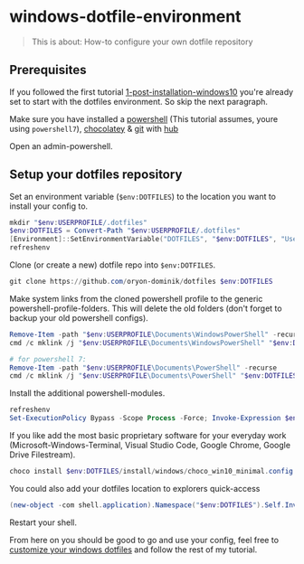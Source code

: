 # windows-dotfile-environment

> This is about: How-to configure your own dotfile repository

## Prerequisites

If you followed the first tutorial [1-post-installation-windows10](1-post-installation-windows10.md) you're
already set to start with the dotfiles environment. So skip the next paragraph.

Make sure you have installed a [powershell](https://github.com/PowerShell/PowerShell#get-powershell) (This tutorial assumes, youre using `powershell7`), [chocolatey](https://chocolatey.org/) & [git](https://git-scm.com/) with [hub](https://hub.github.com/)

Open an admin-powershell.

## Setup your dotfiles repository

Set an environment variable (`$env:DOTFILES`) to the location you want to install your config to. 

```powershell
mkdir "$env:USERPROFILE/.dotfiles"
$env:DOTFILES = Convert-Path "$env:USERPROFILE/.dotfiles"
[Environment]::SetEnvironmentVariable("DOTFILES", "$env:DOTFILES", "User")
refreshenv
```

Clone (or create a new) dotfile repo into `$env:DOTFILES`.

```powershell
git clone https://github.com/oryon-dominik/dotfiles $env:DOTFILES
```

Make system links from the cloned powershell profile to the generic powershell-profile-folders.
This will delete the old folders (don't forget to backup your old powershell configs).

```powershell
Remove-Item -path "$env:USERPROFILE\Documents\WindowsPowerShell" -recurse
cmd /c mklink /j "$env:USERPROFILE\Documents\WindowsPowerShell" "$env:DOTFILES\scripts\powershell"

# for powershell 7:
Remove-Item -path "$env:USERPROFILE\Documents\PowerShell" -recurse
cmd /c mklink /j "$env:USERPROFILE\Documents\PowerShell" "$env:DOTFILES\scripts\powershell"
```

Install the additional powershell-modules.

```powershell
refreshenv
Set-ExecutionPolicy Bypass -Scope Process -Force; Invoke-Expression $env:DOTFILES/windows/install/additional_powershell_modules.ps1
```

If you like add the most basic proprietary software for your everyday work (Microsoft-Windows-Terminal, Visual Studio Code, Google Chrome, Google Drive Filestream).

```powershell
choco install $env:DOTFILES/install/windows/choco_win10_minimal.config
```

You could also add your dotfiles location to explorers quick-access

```powershell
(new-object -com shell.application).Namespace("$env:DOTFILES").Self.InvokeVerb("pintohome")
```

Restart your shell.

From here on you should be good to go and use your config, feel free to [customize your windows dotfiles](3-customize-windows-dotfiles.md)
and follow the rest of my tutorial.
